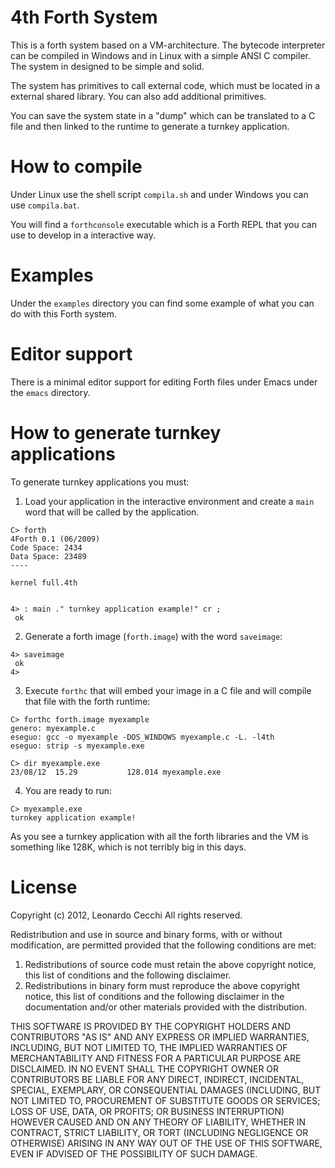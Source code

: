 4th Forth System
================

This is a forth system based on a VM-architecture. The bytecode
interpreter can be compiled in Windows and in Linux with a simple ANSI
C compiler. The system in designed to be simple and solid.

The system has primitives to call external code, which must be located
in a external shared library. You can also add additional primitives.

You can save the system state in a "dump" which can be translated to a
C file and then linked to the runtime to generate a turnkey
application.

How to compile
==============

Under Linux use the shell script `compila.sh` and under Windows you
can use `compila.bat`.

You will find a `forthconsole` executable which is a Forth REPL that
you can use to develop in a interactive way. 

Examples
========

Under the `examples` directory you can find some example of what you
can do with this Forth system.

Editor support
==============

There is a minimal editor support for editing Forth files under Emacs
under the `emacs` directory.

How to generate turnkey applications
====================================

To generate turnkey applications you must:

1. Load your application in the interactive environment and create a
`main` word that will be called by the application.

```
C> forth
4Forth 0.1 (06/2009)
Code Space: 2434
Data Space: 23489
----
 
kernel full.4th
 
 
4> : main ." turnkey application example!" cr ;
 ok
```

2. Generate a forth image (`forth.image`) with the word `saveimage`:

```
4> saveimage
 ok
4>  
```

3. Execute `forthc` that will embed your image in a C file and will
compile that file with the forth runtime:

```
C> forthc forth.image myexample
genero: myexample.c
eseguo: gcc -o myexample -DOS_WINDOWS myexample.c -L. -l4th
eseguo: strip -s myexample.exe

C> dir myexample.exe
23/08/12  15.29           128.014 myexample.exe
```
     
4. You are ready to run:

```
C> myexample.exe
turnkey application example!
```

As you see a turnkey application with all the forth libraries and the
VM is something like 128K, which is not terribly big in this days.

License
=======

Copyright (c) 2012, Leonardo Cecchi
All rights reserved.

Redistribution and use in source and binary forms, with or without
modification, are permitted provided that the following conditions are met: 

1. Redistributions of source code must retain the above copyright notice, this
   list of conditions and the following disclaimer. 
2. Redistributions in binary form must reproduce the above copyright notice,
   this list of conditions and the following disclaimer in the documentation
   and/or other materials provided with the distribution. 

THIS SOFTWARE IS PROVIDED BY THE COPYRIGHT HOLDERS AND CONTRIBUTORS "AS IS" AND
ANY EXPRESS OR IMPLIED WARRANTIES, INCLUDING, BUT NOT LIMITED TO, THE IMPLIED
WARRANTIES OF MERCHANTABILITY AND FITNESS FOR A PARTICULAR PURPOSE ARE
DISCLAIMED. IN NO EVENT SHALL THE COPYRIGHT OWNER OR CONTRIBUTORS BE LIABLE FOR
ANY DIRECT, INDIRECT, INCIDENTAL, SPECIAL, EXEMPLARY, OR CONSEQUENTIAL DAMAGES
(INCLUDING, BUT NOT LIMITED TO, PROCUREMENT OF SUBSTITUTE GOODS OR SERVICES;
LOSS OF USE, DATA, OR PROFITS; OR BUSINESS INTERRUPTION) HOWEVER CAUSED AND
ON ANY THEORY OF LIABILITY, WHETHER IN CONTRACT, STRICT LIABILITY, OR TORT
(INCLUDING NEGLIGENCE OR OTHERWISE) ARISING IN ANY WAY OUT OF THE USE OF THIS
SOFTWARE, EVEN IF ADVISED OF THE POSSIBILITY OF SUCH DAMAGE.


